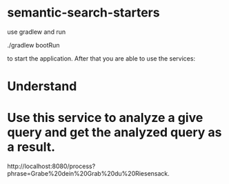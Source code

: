 # semantic-search-starters

use gradlew and run

./gradlew bootRun 

to start the application. After that you are able to use the services:

# Understand
# Use this service to analyze a give query and get the analyzed query as a result.
http://localhost:8080/process?phrase=Grabe%20dein%20Grab%20du%20Riesensack.
